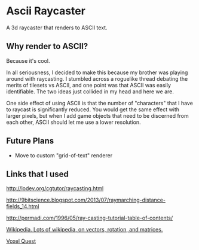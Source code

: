 # Ascii Raycaster

A 3d raycaster that renders to ASCII text.

## Why render to ASCII?

Because it's cool.

In all seriousness, I decided to make this because my brother was playing around
with raycasting. I stumbled across a roguelike thread debating the merits of
tilesets vs ASCII, and one point was that ASCII was easily identifiable. The two
ideas just collided in my head and here we are.

One side effect of using ASCII is that the number of "characters" that I have to
raycast is significantly reduced. You would get the same effect with larger
pixels, but when I add game objects that need to be discerned from each other,
ASCII should let me use a lower resolution.

## Future Plans

- Move to custom "grid-of-text" renderer

## Links that I used

<http://lodev.org/cgtutor/raycasting.html>

<http://9bitscience.blogspot.com/2013/07/raymarching-distance-fields_14.html>

<http://permadi.com/1996/05/ray-casting-tutorial-table-of-contents/>

[Wikipedia. Lots of wikipedia, on vectors, rotation, and matrices.](https://en.wikipedia.org/)

[Voxel Quest][voxel-quest]

[voxel-quest]: http://www.voxelquest.com/

